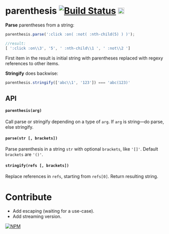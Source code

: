 # parenthesis [![Build Status](https://travis-ci.org/dfcreative/parenthesis.svg?branch=master)](https://travis-ci.org/dfcreative/parenthesis) <a href="http://unlicense.org/UNLICENSE"><img src="http://upload.wikimedia.org/wikipedia/commons/6/62/PD-icon.svg" width="20"/></a>

**Parse** parentheses from a string:

```js
parenthesis.parse(':click :on( :not( :nth-child(5) ) )');

//result:
[ ':click :on\\3', '5', ' :nth-child\\1 ', ' :not\\2 ']
```

First item in the result is initial string with parentheses replaced with regexy references to other items.


**Stringify** does backwise:

```js
parenthesis.stringify(['abc\\1', '123']) === 'abc(123)'
```

## API

#### `parenthesis(arg)`

Call parse or stringify depending on a type of `arg`. If `arg` is string—do parse, else stringify.

#### `parse(str [, brackets])`

Parse parenthesis in a string `str` with optional `brackets`, like `'[]'`. Default `brackets` are `'()'`.

#### `stringify(refs [, brackets])`

Replace references in `refs`, starting from `refs[0]`. Return resulting string.



# Contribute

* Add escaping (waiting for a use-case).
* Add streaming version.


[![NPM](https://nodei.co/npm/parenthesis.png?downloads=true&downloadRank=true&stars=true)](https://nodei.co/npm/parenthesis/)